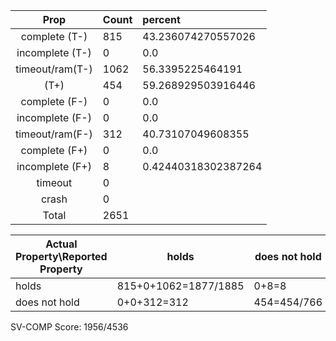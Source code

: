 
| Prop | Count | percent |
|:----:|:------|:--|
|complete   (T-)|815| 43.236074270557026 |
|incomplete (T-)|0|0.0 |
|timeout/ram(T-)|1062|56.3395225464191 |
|           (T+)|454|59.268929503916446 |
|complete   (F-)|0|0.0 |
|incomplete (F-)|0|0.0 |
|timeout/ram(F-)|312|40.73107049608355 |
|complete   (F+)|0|0.0 |
|incomplete (F+)|8|0.42440318302387264 |
|timeout        |0| |
|crash          |0| |
|Total          |2651| |

| Actual Property\Reported Property | holds | does not hold |
|------------------------------------|-------|---------------|
| holds | 815+0+1062=1877/1885 | 0+8=8 |
| does not hold | 0+0+312=312 | 454=454/766 |

SV-COMP Score: 1956/4536

